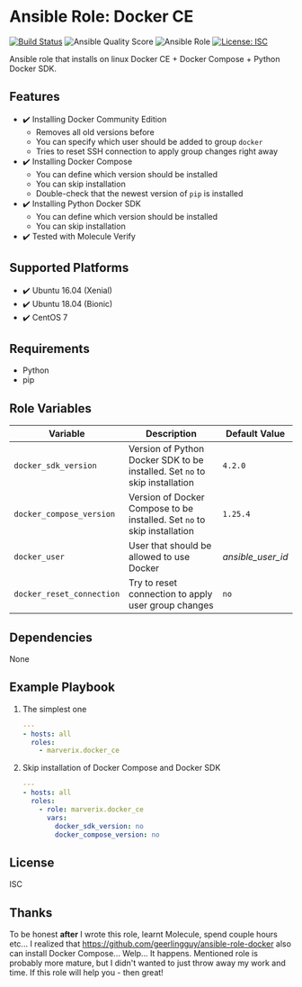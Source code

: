 # Ansible Role: Docker CE

[![Build Status](https://travis-ci.com/marverix/ansible-role-docker-ce.svg?branch=master)](https://travis-ci.com/marverix/ansible-role-docker-ce)
![Ansible Quality Score](https://img.shields.io/ansible/quality/47502)
![Ansible Role](https://img.shields.io/ansible/role/47502)
[![License: ISC](https://img.shields.io/badge/License-ISC-blue.svg)](LICENSE)

Ansible role that installs on linux Docker CE + Docker Compose + Python Docker SDK.

## Features

- ✔️ Installing Docker Community Edition
  - Removes all old versions before
  - You can specify which user should be added to group `docker`
  - Tries to reset SSH connection to apply group changes right away
- ✔️ Installing Docker Compose
  - You can define which version should be installed
  - You can skip installation
  - Double-check that the newest version of `pip` is installed
- ✔️ Installing Python Docker SDK
  - You can define which version should be installed  
  - You can skip installation
- ✔️ Tested with Molecule Verify

## Supported Platforms

- ✔️ Ubuntu 16.04 (Xenial)
- ✔️ Ubuntu 18.04 (Bionic)
- ✔️ CentOS 7

## Requirements

- Python
- pip

## Role Variables

Variable | Description | Default Value
--- | --- | ---
`docker_sdk_version` | Version of Python Docker SDK to be installed. Set `no` to skip installation | `4.2.0`
`docker_compose_version` | Version of Docker Compose to be installed. Set `no` to skip installation | `1.25.4`
`docker_user` | User that should be allowed to use Docker | _ansible_user_id_
`docker_reset_connection` | Try to reset connection to apply user group changes | `no`

## Dependencies

None

## Example Playbook

1. The simplest one

    ```yml
    ---
    - hosts: all
      roles:
        - marverix.docker_ce

    ```

1. Skip installation of Docker Compose and Docker SDK

    ```yml
    ---
    - hosts: all
      roles:
        - role: marverix.docker_ce
          vars:
            docker_sdk_version: no
            docker_compose_version: no
    ```

## License

ISC

## Thanks

To be honest **after** I wrote this role, learnt Molecule, spend couple hours etc...
I realized that https://github.com/geerlingguy/ansible-role-docker also can install
Docker Compose... Welp... It happens. Mentioned role is probably more mature, but
I didn't wanted to just throw away my work and time. If this role will help you - then great!
